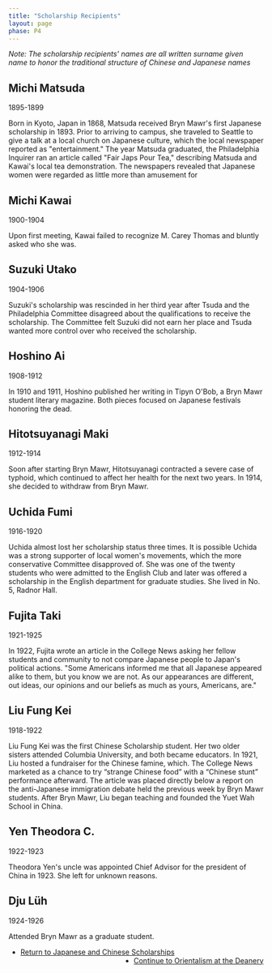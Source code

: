 ```yaml
---
title: "Scholarship Recipients"
layout: page
phase: P4
---
```

*Note: The scholarship recipients' names are all written surname given name to honor the traditional structure of Chinese and Japanese names*


## Michi Matsuda 
1895-1899

Born in Kyoto, Japan in 1868, Matsuda received Bryn Mawr's first Japanese scholarship in 1893. Prior to arriving to campus, she traveled to Seattle to give a talk at a local church on Japanese culture, which the local newspaper reported as "entertainment." The year Matsuda graduated, the Philadelphia Inquirer ran an article called "Fair Japs Pour Tea," describing Matsuda and Kawai's local tea demonstration. The newspapers revealed that Japanese women were regarded as little more than amusement for

## Michi Kawai​
1900-1904​

Upon first meeting, Kawai failed to recognize M. Carey Thomas and bluntly asked who she was. ​

## Suzuki Utako​
1904-1906​

Suzuki's scholarship was rescinded in her third year after Tsuda and the Philadelphia Committee disagreed about the qualifications to receive the scholarship. The Committee felt Suzuki did not earn her place and Tsuda wanted more control over who received the scholarship.

## Hoshino Ai​
1908-1912​

In 1910 and 1911, Hoshino published her writing in Tipyn O'Bob, a Bryn Mawr student literary magazine. Both pieces focused on Japanese festivals honoring the dead.

## Hitotsuyanagi Maki ​
1912-1914​

Soon after starting Bryn Mawr, Hitotsuyanagi contracted a severe case of typhoid, which continued to affect her health for the next two years. In 1914, she decided to withdraw from Bryn Mawr. 

## Uchida Fumi​
1916-1920​

Uchida almost lost her scholarship status three times. It is possible Uchida was a strong supporter of local women's movements, which the more conservative Committee disapproved of. She was one of the twenty students who were admitted to the English Club and later was offered a scholarship in the English department for graduate studies. She lived in No. 5, Radnor Hall. 

## Fujita Taki​
1921-1925​

In 1922, Fujita wrote an article in the College News asking her fellow students and community to not compare Japanese people to Japan's political actions. "Some Americans informed me that all Japanese appeared alike to them, but you know we are not. As our appearances are different, out ideas, our opinions and our beliefs as much as yours, Americans, are."

## Liu Fung Kei​
1918-1922​

Liu Fung Kei was the first Chinese Scholarship student. Her two older sisters attended Columbia University, and both became educators. In 1921, Liu hosted a fundraiser for the Chinese famine, which. The College News marketed as a chance to try “strange Chinese food” with a “Chinese stunt” performance afterward. The article was placed directly below a report on the anti-Japanese immigration debate held the previous week by Bryn Mawr students. After Bryn Mawr, Liu began teaching and founded the Yuet Wah School in China.  

## Yen Theodora C. ​
1922-1923​

Theodora Yen's uncle was appointed Chief Advisor for the president of China in 1923. She left for unknown reasons. 

## Dju Lüh ​
1924-1926​

Attended Bryn Mawr as a graduate student. 


<ul class="bottom-nav">
<li style="float:left;"><a href="{{ '/current/disoriented/japanese-chinese-scholarships/' | relative_url}}">Return to Japanese and Chinese Scholarships</a></li>

<li style="float:right;"><a href="{{ '/current/disoriented/orientalism-at-deanery/' | relative_url}}">Continue to Orientalism at the Deanery</a></li>
</ul>